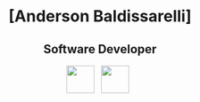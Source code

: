 <p align="center">

<h1 align="center">[Anderson Baldissarelli]</h1>

<h2 align="center">Software Developer</h2>

<p align='center'>
  <a href="https://www.linkedin.com/in/andersonbaldissarelli/"><img height="50" src=""></a>&nbsp;&nbsp;
  <a href="https://github.com/andersonbaldissarelli"><img height="50" src=""></a>&nbsp;&nbsp;
</p>
